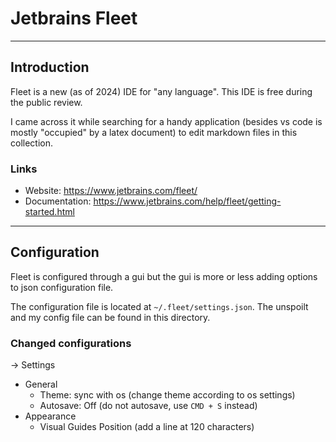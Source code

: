 # Jetbrains Fleet

---
## Introduction
Fleet is a new (as of 2024) IDE for "any language". This IDE is free during the public review.

I came across it while searching for a handy application (besides vs code is mostly "occupied" by a latex document)
to edit markdown files in this collection.

### Links
- Website: https://www.jetbrains.com/fleet/
- Documentation: https://www.jetbrains.com/help/fleet/getting-started.html

---
## Configuration
Fleet is configured through a gui but the gui is more or less adding options to json configuration file.

The configuration file is located at `~/.fleet/settings.json`.
The unspoilt and my config file can be found in this directory.

### Changed configurations
-> Settings
- General
  - Theme: sync with os (change theme according to os settings)
  - Autosave: Off (do not autosave, use `CMD + S` instead)
- Appearance
  - Visual Guides Position (add a line at 120 characters)
